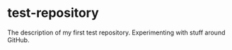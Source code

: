 # test-repository
The description of my first test repository. Experimenting with stuff around GitHub.
